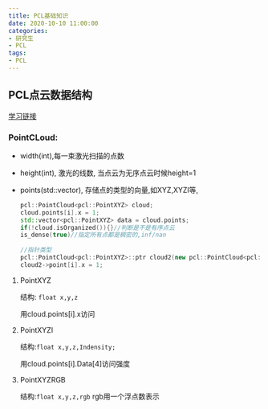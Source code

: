 ```yaml
---
title: PCL基础知识
date: 2020-10-10 11:00:00
categories: 
- 研究生
- PCL
tags:
- PCL
---
```


## PCL点云数据结构

[学习链接](https://blog.csdn.net/qq_30815237/article/details/86475877?utm_medium=distribute.pc_relevant.none-task-blog-BlogCommendFromMachineLearnPai2-1.nonecase&depth_1-utm_source=distribute.pc_relevant.none-task-blog-BlogCommendFromMachineLearnPai2-1.nonecase)

### **PointCLoud**:

+ width(int),每一束激光扫描的点数

+ height(int), 激光的线数, 当点云为无序点云时候height=1

+ points(std::vector), 存储点的类型的向量,如XYZ,XYZI等,

  ```C++
  pcl::PointCloud<pcl::PointXYZ> cloud;
  cloud.points[i].x = 1;
  std::vector<pcl::PointXYZ> data = cloud.points;
  if(!cloud.isOrganized()){}//判断是不是有序点云
  is_dense(true)//指定所有点都是稠密的,inf/nan
      
  //指针类型
  pcl::PointCloud<pcl::PointXYZ>::ptr cloud2(new pcl::PointCloud<pcl::PointXYZ>);
  cloud2->point[i].x = 1;
  ```

1. PointXYZ

   结构: `float x,y,z ` 

   用cloud.points[i].x访问

2. PointXYZI

   结构:`float x,y,z,Indensity;`

   用cloud.points[i].Data[4]访问强度

3. PointXYZRGB

   结构:`float x,y,z,rgb` rgb用一个浮点数表示

